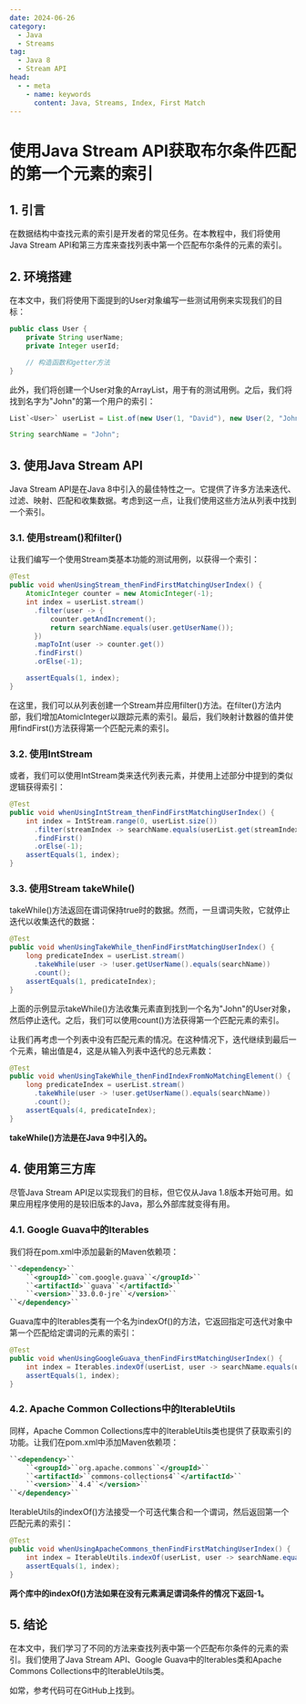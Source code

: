 ```yaml
---
date: 2024-06-26
category:
  - Java
  - Streams
tag:
  - Java 8
  - Stream API
head:
  - - meta
    - name: keywords
      content: Java, Streams, Index, First Match
---
```

# 使用Java Stream API获取布尔条件匹配的第一个元素的索引

## 1. 引言

在数据结构中查找元素的索引是开发者的常见任务。在本教程中，我们将使用Java Stream API和第三方库来查找列表中第一个匹配布尔条件的元素的索引。

## 2. 环境搭建

在本文中，我们将使用下面提到的User对象编写一些测试用例来实现我们的目标：

```java
public class User {
    private String userName;
    private Integer userId;

    // 构造函数和getter方法
}
```

此外，我们将创建一个User对象的ArrayList，用于有的测试用例。之后，我们将找到名字为"John"的第一个用户的索引：

```java
List`<User>` userList = List.of(new User(1, "David"), new User(2, "John"), new User(3, "Roger"), new User(4, "John"));

String searchName = "John";
```

## 3. 使用Java Stream API

Java Stream API是在Java 8中引入的最佳特性之一。它提供了许多方法来迭代、过滤、映射、匹配和收集数据。考虑到这一点，让我们使用这些方法从列表中找到一个索引。

### 3.1. 使用stream()和filter()

让我们编写一个使用Stream类基本功能的测试用例，以获得一个索引：

```java
@Test
public void whenUsingStream_thenFindFirstMatchingUserIndex() {
    AtomicInteger counter = new AtomicInteger(-1);
    int index = userList.stream()
      .filter(user -> {
          counter.getAndIncrement();
          return searchName.equals(user.getUserName());
      })
      .mapToInt(user -> counter.get())
      .findFirst()
      .orElse(-1);

    assertEquals(1, index);
}
```

在这里，我们可以从列表创建一个Stream并应用filter()方法。在filter()方法内部，我们增加AtomicInteger以跟踪元素的索引。最后，我们映射计数器的值并使用findFirst()方法获得第一个匹配元素的索引。

### 3.2. 使用IntStream

或者，我们可以使用IntStream类来迭代列表元素，并使用上述部分中提到的类似逻辑获得索引：

```java
@Test
public void whenUsingIntStream_thenFindFirstMatchingUserIndex() {
    int index = IntStream.range(0, userList.size())
      .filter(streamIndex -> searchName.equals(userList.get(streamIndex).getUserName()))
      .findFirst()
      .orElse(-1);
    assertEquals(1, index);
}
```

### 3.3. 使用Stream takeWhile()

takeWhile()方法返回在谓词保持true时的数据。然而，一旦谓词失败，它就停止迭代以收集迭代的数据：

```java
@Test
public void whenUsingTakeWhile_thenFindFirstMatchingUserIndex() {
    long predicateIndex = userList.stream()
      .takeWhile(user -> !user.getUserName().equals(searchName))
      .count();
    assertEquals(1, predicateIndex);
}
```

上面的示例显示takeWhile()方法收集元素直到找到一个名为"John"的User对象，然后停止迭代。之后，我们可以使用count()方法获得第一个匹配元素的索引。

让我们再考虑一个列表中没有匹配元素的情况。在这种情况下，迭代继续到最后一个元素，输出值是4，这是从输入列表中迭代的总元素数：

```java
@Test
public void whenUsingTakeWhile_thenFindIndexFromNoMatchingElement() {
    long predicateIndex = userList.stream()
      .takeWhile(user -> !user.getUserName().equals(searchName))
      .count();
    assertEquals(4, predicateIndex);
}
```

**takeWhile()方法是在Java 9中引入的。**

## 4. 使用第三方库

尽管Java Stream API足以实现我们的目标，但它仅从Java 1.8版本开始可用。如果应用程序使用的是较旧版本的Java，那么外部库就变得有用。

### 4.1. Google Guava中的Iterables

我们将在pom.xml中添加最新的Maven依赖项：

```xml
``<dependency>``
    ``<groupId>``com.google.guava``</groupId>``
    ``<artifactId>``guava``</artifactId>``
    ``<version>``33.0.0-jre``</version>``
``</dependency>``
```

Guava库中的Iterables类有一个名为indexOf()的方法，它返回指定可迭代对象中第一个匹配给定谓词的元素的索引：

```java
@Test
public void whenUsingGoogleGuava_thenFindFirstMatchingUserIndex() {
    int index = Iterables.indexOf(userList, user -> searchName.equals(user.getUserName()));
    assertEquals(1, index);
}
```

### 4.2. Apache Common Collections中的IterableUtils

同样，Apache Common Collections库中的IterableUtils类也提供了获取索引的功能。让我们在pom.xml中添加Maven依赖项：

```xml
``<dependency>``
    ``<groupId>``org.apache.commons``</groupId>``
    ``<artifactId>``commons-collections4``</artifactId>``
    ``<version>``4.4``</version>``
``</dependency>``
```

IterableUtils的indexOf()方法接受一个可迭代集合和一个谓词，然后返回第一个匹配元素的索引：

```java
@Test
public void whenUsingApacheCommons_thenFindFirstMatchingUserIndex() {
    int index = IterableUtils.indexOf(userList, user -> searchName.equals(user.getUserName()));
    assertEquals(1, index);
}
```

**两个库中的indexOf()方法如果在没有元素满足谓词条件的情况下返回-1。**

## 5. 结论

在本文中，我们学习了不同的方法来查找列表中第一个匹配布尔条件的元素的索引。我们使用了Java Stream API、Google Guava中的Iterables类和Apache Commons Collections中的IterableUtils类。

如常，参考代码可在GitHub上找到。